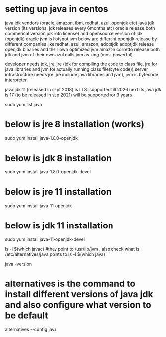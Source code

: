 # setting up java in centos

java jdk vendors (oracle, amazon, ibm, redhat, azul, openjdk etc)
java jdk version (lts versions, jdk releases every 6months etc)
oracle release both commerical version jdk (otn license) and opensource version of jdk (openjdk)
oracle jvm is hotspot jvm
below are different openjdk release by different companies like redhat, azul, amazon, adoptjdk
adoptjdk release openjdk binaries and their own optimized jvm 
amazon corretto release both jdk and jvm of their own
azul calls jvm as zing (most powerful)

developer needs jdk, jre, jre (jdk for compiling the code to class file, jre for java libraries and jvm for actually running class file(byte code))
server infrastructure needs jre (jre include java libraries and jvm), jvm is bytecode interpreter

java jdk 11 (released in sept 2018) is LTS. supported till 2026
next lts java jdk is 17 (to be released in sep 2021) will be supported for 3 years

sudo yum list java

# below is jre 8 installation (works)
sudo yum install java-1.8.0-openjdk 

# below is jdk 8 installation
sudo yum install java-1.8.0-openjdk-devel 

# below is jre 11 installation 
sudo yum install java-11-openjdk

# below is jdk 11 installation
sudo yum install java-11-openjdk-devel


ls -l $(which javac)  #they point to /usr/lib/jvm . also check what is /etc/alternatives/java points to
ls -l $(which java)


java -version
# alternatives is the command to install different versions of java jdk and also configure what version to be default
alternatives --config java 
